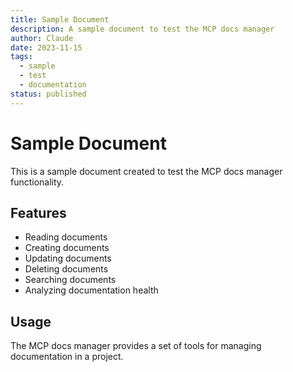 ```yaml
---
title: Sample Document
description: A sample document to test the MCP docs manager
author: Claude
date: 2023-11-15
tags:
  - sample
  - test
  - documentation
status: published
---
```


# Sample Document

This is a sample document created to test the MCP docs manager functionality.

## Features

- Reading documents
- Creating documents
- Updating documents
- Deleting documents
- Searching documents
- Analyzing documentation health

## Usage

The MCP docs manager provides a set of tools for managing documentation in a project.